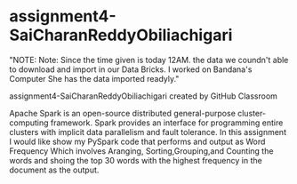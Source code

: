 # assignment4-SaiCharanReddyObiliachigari

"NOTE: Note: Since the time given is today 12AM. the data we coundn't able to download and import in our Data Bricks. I worked on Bandana's Computer She has the data imported readyly."

assignment4-SaiCharanReddyObiliachigari created by GitHub Classroom

Apache Spark is an open-source distributed general-purpose cluster-computing framework. 
Spark provides an interface for programming entire clusters with implicit data parallelism and fault tolerance.
In this assignment I would like show my PySpark code that performs and output as Word Frequency 
Which involves Aranging, Sorting,Grouping,and Counting the words and shoing the top 30 words with the highest frequency in the document as the output. 
